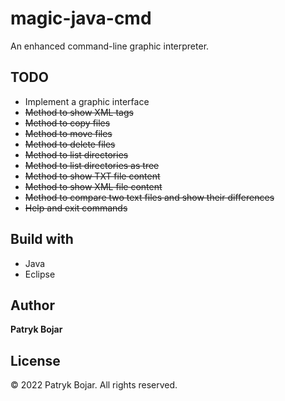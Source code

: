 # magic-java-cmd
An enhanced command-line graphic interpreter.

## TODO
* Implement a graphic interface
* <strike>Method to show XML tags</strike>
* <strike>Method to copy files</strike>
* <strike>Method to move files</strike>
* <strike>Method to delete files</strike>
* <strike>Method to list directories</strike>
* <strike>Method to list directories as tree</strike>
* <strike>Method to show TXT file content</strike>
* <strike>Method to show XML file content</strike>
* <strike>Method to compare two text files and show their differences</strike>
* <strike>Help and exit commands</strike>

## Build with

* Java
* Eclipse


## Author

**Patryk Bojar**

## License

© 2022 Patryk Bojar. All rights reserved.
